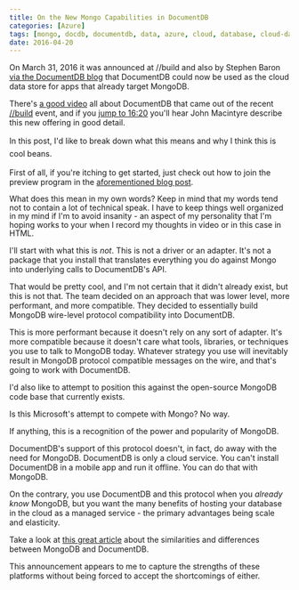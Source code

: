 ```yaml
---
title: On the New Mongo Capabilities in DocumentDB
categories: [Azure]
tags: [mongo, docdb, documentdb, data, azure, cloud, database, cloud-data, document-db]
date: 2016-04-20
---
```


On March 31, 2016 it was announced at //build and also by Stephen Baron [via the DocumentDB blog](https://azure.microsoft.com/en-us/updates/public-preview-documentdb-protocol-support-for-mongodb/) that DocumentDB could now be used as the cloud data store for apps that already target MongoDB.

There&#39;s [a good video](http://channel9.msdn.com/Events/Build/2016/B840) all about DocumentDB that came out of the recent [//build](http://build.microsoft.com) event, and if you [jump to 16:20](https://channel9.msdn.com/Events/Build/2016/B840#time=16m20s) you&#39;ll hear John Macintyre describe this new offering in good detail.

<span style="line-height: 1.6em;">In this post, I&#39;d like to break down what this means and why I think this is cool beans.</span>

First of all, if you&#39;re itching to get started, just check out how to join the preview program in the [aforementioned blog post](https://azure.microsoft.com/en-us/documentation/articles/documentdb-protocol-mongodb/).

<span style="line-height: 15.6px;">What does this mean in my own words? Keep in mind that my words tend not to contain a lot of technical speak. I have to keep things well organized in my mind if I&#39;m to avoid insanity - an aspect of my personality that I&#39;m hoping works to your when I record my thoughts in video or in this case in HTML.</span>

I&#39;ll start with what this is _not_. This is not a driver or an adapter. It&#39;s not a package that you install that translates everything you do against Mongo into underlying calls to DocumentDB&#39;s API.

That would be pretty cool, and I&#39;m not certain that it didn&#39;t already exist, but this is not that. The team decided on an approach that was lower level, more performant, and more compatible. They decided to essentially build MongoDB wire-level protocol compatibility into DocumentDB.

This is more performant because it doesn&#39;t rely on any sort of adapter. It&#39;s more compatible because it doesn&#39;t care what tools, libraries, or techniques you use to talk to MongoDB today. Whatever strategy you use will inevitably result in MongoDB protocol compatible messages on the wire, and that&#39;s going to work with DocumentDB.

I&#39;d also like to attempt to position this against the open-source MongoDB code base that currently exists.

Is this Microsoft&#39;s attempt to compete with Mongo? No way.

If anything, this is a recognition of the power and popularity of MongoDB.

DocumentDB&#39;s support of this protocol doesn&#39;t, in fact, do away with the need for MongoDB. DocumentDB is only a cloud service. You can&#39;t install DocumentDB in a mobile app and run it offline. You can do that with MongoDB.

On the contrary, you use DocumentDB and this protocol when you _already know_ MongoDB, but you want the many benefits of hosting your database in the cloud as a managed service - the primary advantages being scale and elasticity.

Take a look at [this great article](http://db-engines.com/en/system/Microsoft+Azure+DocumentDB%3BMongoDB) about the similarities and differences between MongoDB and DocumentDB.

This announcement appears to me to capture the strengths of these platforms without being forced to accept the shortcomings of either.